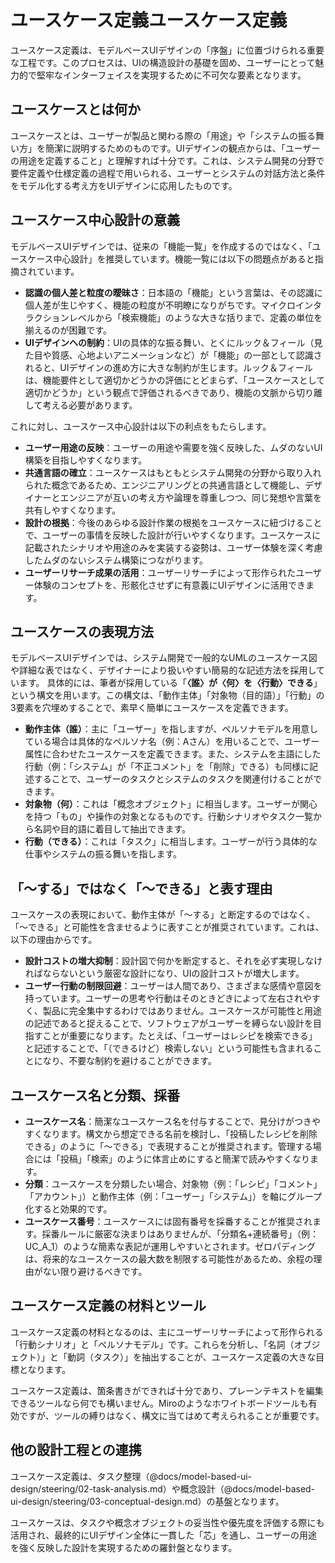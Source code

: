 # ユースケース定義ユースケース定義

ユースケース定義は、モデルベースUIデザインの「序盤」に位置づけられる重要な工程です。このプロセスは、UIの構造設計の基礎を固め、ユーザーにとって魅力的で堅牢なインターフェイスを実現するために不可欠な要素となります。

## ユースケースとは何か

ユースケースとは、ユーザーが製品と関わる際の「用途」や「システムの振る舞い方」を簡潔に説明するためのものです。UIデザインの観点からは、「ユーザーの用途を定義すること」と理解すれば十分です。これは、システム開発の分野で要件定義や仕様定義の過程で用いられる、ユーザーとシステムの対話方法と条件をモデル化する考え方をUIデザインに応用したものです。

## ユースケース中心設計の意義

モデルベースUIデザインでは、従来の「機能一覧」を作成するのではなく、「ユースケース中心設計」を推奨しています。機能一覧には以下の問題点があると指摘されています。

- **認識の個人差と粒度の曖昧さ**：日本語の「機能」という言葉は、その認識に個人差が生じやすく、機能の粒度が不明瞭になりがちです。マイクロインタラクションレベルから「検索機能」のような大きな括りまで、定義の単位を揃えるのが困難です。
- **UIデザインへの制約**：UIの具体的な振る舞い、とくにルック＆フィール（見た目や質感、心地よいアニメーションなど）が「機能」の一部として認識されると、UIデザインの進め方に大きな制約が生じます。ルック＆フィールは、機能要件として適切かどうかの評価にとどまらず、「ユースケースとして適切かどうか」という観点で評価されるべきであり、機能の文脈から切り離して考える必要があります。

これに対し、ユースケース中心設計は以下の利点をもたらします。

- **ユーザー用途の反映**：ユーザーの用途や需要を強く反映した、ムダのないUI構築を目指しやすくなります。
- **共通言語の確立**：ユースケースはもともとシステム開発の分野から取り入れられた概念であるため、エンジニアリングとの共通言語として機能し、デザイナーとエンジニアが互いの考え方や論理を尊重しつつ、同じ発想や言葉を共有しやすくなります。
- **設計の根拠**：今後のあらゆる設計作業の根拠をユースケースに紐づけることで、ユーザーの事情を反映した設計が行いやすくなります。ユースケースに記載されたシナリオや用途のみを実装する姿勢は、ユーザー体験を深く考慮したムダのないシステム構築につながります。
- **ユーザーリサーチ成果の活用**：ユーザーリサーチによって形作られたユーザー体験のコンセプトを、形骸化させずに有意義にUIデザインに活用できます。

## ユースケースの表現方法

モデルベースUIデザインでは、システム開発で一般的なUMLのユースケース図や詳細な表ではなく、デザイナーにより扱いやすい簡易的な記述方法を採用しています。
具体的には、筆者が採用している「**〈誰〉が〈何〉を〈行動〉できる**」という構文を用います。この構文は、「動作主体」「対象物（目的語）」「行動」の3要素を穴埋めすることで、素早く簡単にユースケースを定義できます。

- **動作主体（誰）**：主に「ユーザー」を指しますが、ペルソナモデルを用意している場合は具体的なペルソナ名（例：Aさん）を用いることで、ユーザー属性に合わせたユースケースを定義できます。また、システムを主語にした行動（例：「システム」が「不正コメント」を「削除」できる）も同様に記述することで、ユーザーのタスクとシステムのタスクを関連付けることができます。
- **対象物（何）**：これは「概念オブジェクト」に相当します。ユーザーが関心を持つ「もの」や操作の対象となるものです。行動シナリオやタスク一覧から名詞や目的語に着目して抽出できます。
- **行動（できる）**：これは「タスク」に相当します。ユーザーが行う具体的な仕事やシステムの振る舞いを指します。

## 「〜する」ではなく「〜できる」と表す理由

ユースケースの表現において、動作主体が「〜する」と断定するのではなく、「〜できる」と可能性を含ませるように表すことが推奨されています。これは、以下の理由からです。

- **設計コストの増大抑制**：設計図で何かを断定すると、それを必ず実現しなければならないという厳密な設計になり、UIの設計コストが増大します。
- **ユーザー行動の制限回避**：ユーザーは人間であり、さまざまな感情や意図を持っています。ユーザーの思考や行動はそのときどきによって左右されやすく、製品に完全集中するわけではありません。ユースケースが可能性と用途の記述であると捉えることで、ソフトウェアがユーザーを縛らない設計を目指すことが重要になります。たとえば、「ユーザーはレシピを検索できる」と記述することで、「（できるけど）検索しない」という可能性も含まれることになり、不要な制約を避けることができます。

## ユースケース名と分類、採番

- **ユースケース名**：簡潔なユースケース名を付与することで、見分けがつきやすくなります。構文から想定できる名前を検討し、「投稿したレシピを削除できる」のように「〜できる」で表現することが推奨されます。管理する場合には「投稿」「検索」のように体言止めにすると簡潔で読みやすくなります。
- **分類**：ユースケースを分類したい場合、対象物（例：「レシピ」「コメント」「アカウント」）と動作主体（例：「ユーザー」「システム」）を軸にグループ化すると効果的です。
- **ユースケース番号**：ユースケースには固有番号を採番することが推奨されます。採番ルールに厳密な決まりはありませんが、「分類名+連続番号」（例：UC_A_1）のような簡素な表記が運用しやすいとされます。ゼロパディングは、将来的なユースケースの最大数を制限する可能性があるため、余程の理由がない限り避けるべきです。

## ユースケース定義の材料とツール

ユースケース定義の材料となるのは、主にユーザーリサーチによって形作られる「行動シナリオ」と「ペルソナモデル」です。これらを分析し、「名詞（オブジェクト）」と「動詞（タスク）」を抽出することが、ユースケース定義の大きな目標となります。

ユースケース定義は、箇条書きができれば十分であり、プレーンテキストを編集できるツールなら何でも構いません。Miroのようなホワイトボードツールも有効ですが、ツールの縛りはなく、構文に当てはめて考えられることが重要です。

## 他の設計工程との連携

ユースケース定義は、タスク整理（@docs/model-based-ui-design/steering/02-task-analysis.md）や概念設計（@docs/model-based-ui-design/steering/03-conceptual-design.md）の基盤となります。

ユースケースは、タスクや概念オブジェクトの妥当性や優先度を評価する際にも活用され、最終的にUIデザイン全体に一貫した「芯」を通し、ユーザーの用途を強く反映した設計を実現するための羅針盤となります。
